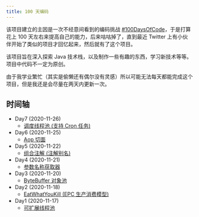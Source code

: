 ```yaml
---
title: 100 天编码
---
```


该项目建立的主因是一次不经意间看到的编码挑战 [#100DaysOfCode](https://www.100daysofcode.com/)，于是打算花上 100 天左右来提高自己的能力，后来咕咕掉了，直到最近 Twitter 上有小伙伴开始了类似的项目才回忆起来，然后就有了这个项目。

该项目旨在深入探索 Java 技术栈，以及制作一些有趣的东西，学习新技术等等。项目中代码不一定为原创。

由于我学业繁忙（其实是偷懒还有偶尔没有灵感）所以可能无法每天都能完成这个项目，但是我还是会尽量在两天内更新一次。

## 时间轴

- Day7 (2020-11-26)
  - [调度线程池 (支持 Cron 任务)](https://github.com/syfxlin/code/tree/master/100-days-of-code/java/src/main/java/me/ixk/days/day7)
- Day6 (2020-11-25)
  - [Aop 切面](https://github.com/syfxlin/code/tree/master/100-days-of-code/java/src/main/java/me/ixk/days/day6)
- Day5 (2020-11-22)
  - [组合注解 (注解别名)](https://github.com/syfxlin/code/tree/master/100-days-of-code/java/src/main/java/me/ixk/days/day5)
- Day4 (2020-11-21)
  - [参数名称获取器](https://github.com/syfxlin/code/tree/master/100-days-of-code/java/src/main/java/me/ixk/days/day4)
- Day3 (2020-11-20)
  - [ByteBuffer 对象池](https://github.com/syfxlin/code/tree/master/100-days-of-code/java/src/main/java/me/ixk/days/day3)
- Day2 (2020-11-18)
  - [EatWhatYouKill (EPC 生产消费模型)](https://github.com/syfxlin/code/tree/master/100-days-of-code/java/src/main/java/me/ixk/days/day2)
- Day1 (2020-11-17)
  - [可扩展线程池](https://github.com/syfxlin/code/tree/master/100-days-of-code/java/src/main/java/me/ixk/days/day1)

